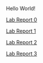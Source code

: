 Hello World!

[Lab Report 0](https://github.com/zack7109/cse15l-lab-reports/blob/main/lab-report-1-week-0.md)

[Lab Report 1](https://github.com/zack7109/cse15l-lab-reports/blob/main/lab-report-1-week-1.md)

[Lab Report 2](https://github.com/zack7109/cse15l-lab-reports/blob/main/lab-report-2-week-3.md)

[Lab Report 3](https://github.com/zack7109/cse15l-lab-reports/blob/main/lab-report-3-week-5.md)
